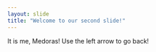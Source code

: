 ```yaml
---
layout: slide
title: "Welcome to our second slide!"
---
```

It is me, Medoras!
Use the left arrow to go back!
